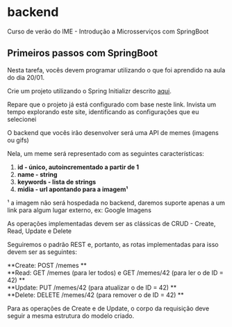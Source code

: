 # backend
Curso de verão do IME - Introdução a Microsserviços com SpringBoot


## Primeiros passos com SpringBoot

Nesta tarefa, vocês devem programar utilizando o que foi aprendido na aula do dia 20/01.

Crie um projeto utilizando o Spring Initializr descrito [aqui][1].

Repare que o projeto já está configurado com base neste link. Invista um tempo explorando este site, identificando as configurações que eu selecionei

O backend que vocês irão desenvolver será uma API de memes (imagens ou gifs)

Nela, um meme será representado com as seguintes características:

1. **id - único, autoincrementado a partir de 1** <br>
2. **name - string** <br>
3. **keywords - lista de strings** <br>
4. **midia - url apontando para a imagem¹** <br>


¹ a imagem não será hospedada no backend, daremos suporte apenas a um link para algum lugar externo, ex: Google Imagens

As operações implementadas devem ser as clássicas de CRUD - Create, Read, Update e Delete

Seguiremos o padrão REST e, portanto, as rotas implementadas para isso devem ser as seguintes:

**Create: POST /memes **<br>
**Read: GET /memes (para ler todos) e GET /memes/42 (para ler o de ID = 42)  **<br>
**Update: PUT /memes/42 (para atualizar o de ID = 42)  **<br>
**Delete: DELETE /memes/42 (para remover o de ID = 42)  **<br>


Para as operações de Create e de Update, o corpo da requisição deve seguir a mesma estrutura do modelo criado.


[1]:  https://start.spring.io/#!type=maven-project&language=java&platformVersion=2.6.2&packaging=jar&jvmVersion=11&groupId=br.usp.ime.verao&artifactId=backend&name=Backend&description=tarefa-de-backend&packageName=br.usp.ime.verao.backend&dependencies=web,data-jpa,postgresql